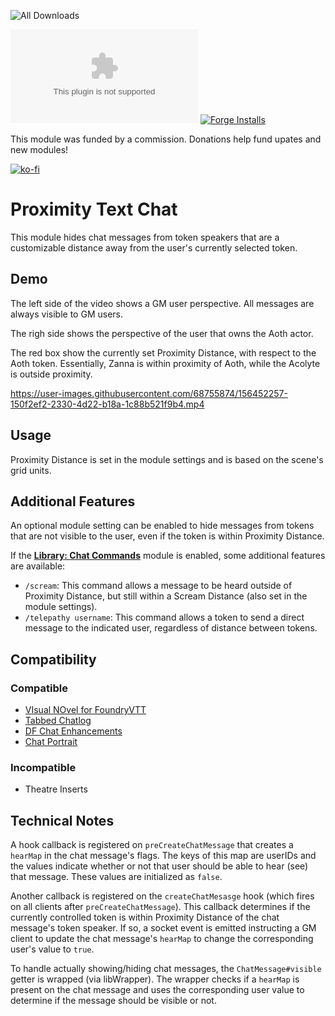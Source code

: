 ![All Downloads](https://img.shields.io/github/downloads/jessev14/proximity-text-chat/total?style=for-the-badge)

![Latest Release Download Count](https://img.shields.io/github/downloads/jessev14/proximity-text-chat/latest/PTC.zip)
[![Forge Installs](https://img.shields.io/badge/dynamic/json?label=Forge%20Installs&query=package.installs&suffix=%25&url=https%3A%2F%2Fforge-vtt.com%2Fapi%2Fbazaar%2Fpackage%2Fproximity-text-chat&colorB=4aa94a)](https://forge-vtt.com/bazaar#package=proximity-text-chat)

This module was funded by a commission. Donations help fund upates and new modules!

[![ko-fi](https://ko-fi.com/img/githubbutton_sm.svg)](https://ko-fi.com/jessev14)

# Proximity Text Chat

This module hides chat messages from token speakers that are a customizable distance away from the user's currently selected token.

## Demo
The left side of the video shows a GM user perspective. All messages are always visible to GM users.

The righ side shows the perspective of the user that owns the Aoth actor.

The red box show the currently set Proximity Distance, with respect to the Aoth token. Essentially, Zanna is within proximity of Aoth, while the Acolyte is outside proximity.

https://user-images.githubusercontent.com/68755874/156452257-150f2ef2-2330-4d22-b18a-1c88b521f9b4.mp4

## Usage
Proximity Distance is set in the module settings and is based on the scene's grid units.

## Additional Features
An optional module setting can be enabled to hide messages from tokens that are not visible to the user, even if the token is within Proximity Distance.

If the [**Library: Chat Commands**](https://foundryvtt.com/packages/_chatcommands) module is enabled, some additional features are available:
- `/scream`: This command allows a message to be heard outside of Proximity Distance, but still within a Scream Distance (also set in the module settings).
- `/telepathy username`: This command allows a token to send a direct message to the indicated user, regardless of distance between tokens.

## Compatibility
### Compatible
- [VIsual NOvel for FoundryVTT](https://foundryvtt.com/packages/vino)
- [Tabbed Chatlog](https://foundryvtt.com/packages/tabbed-chatlog)
- [DF Chat Enhancements](https://foundryvtt.com/packages/df-chat-enhance)
- [Chat Portrait](https://foundryvtt.com/packages/chat-portrait)
### Incompatible
- Theatre Inserts

## Technical Notes
A hook callback is registered on `preCreateChatMessage` that creates a `hearMap` in the chat message's flags. The keys of this map are userIDs and the values indicate whether or not that user should be able to hear (see) that message. These values are initialized as `false`.

Another callback is registered on the `createChatMesasge` hook (which fires on all clients after `preCreateChatMessage`). This callback determines if the currently controlled token is within Proximity Distance of the chat message's token speaker. If so, a socket event is emitted instructing a GM client to update the chat message's `hearMap` to change the corresponding user's value to `true`.

To handle actually showing/hiding chat messages, the `ChatMessage#visible` getter is wrapped (via libWrapper). The wrapper checks if a `hearMap` is present on the chat message and uses the corresponding user value to determine if the message should be visible or not.
